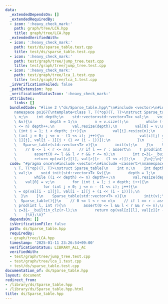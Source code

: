 ```yaml
---
data:
  _extendedDependsOn: []
  _extendedRequiredBy:
  - icon: ':heavy_check_mark:'
    path: graph/tree/LCA.hpp
    title: graph/tree/LCA.hpp
  _extendedVerifiedWith:
  - icon: ':heavy_check_mark:'
    path: test/ds/sparse_table.test.cpp
    title: test/ds/sparse_table.test.cpp
  - icon: ':heavy_check_mark:'
    path: test/graph/tree/jump_tree.test.cpp
    title: test/graph/tree/jump_tree.test.cpp
  - icon: ':heavy_check_mark:'
    path: test/graph/tree/lca_1.test.cpp
    title: test/graph/tree/lca_1.test.cpp
  _isVerificationFailed: false
  _pathExtension: hpp
  _verificationStatusIcon: ':heavy_check_mark:'
  attributes:
    links: []
  bundledCode: "#line 2 \"ds/Sparse_table.hpp\"\n#include <vector>\n#include <cassert>\n\
    namespace po167{\ntemplate<class T, T(*op)(T, T)>\nstruct Sparse_table{\n    int\
    \ n;\n    int depth;\n    std::vector<std::vector<T>> val;\n    void init(std::vector<T>\
    \ &v){\n        depth = 1;\n        n = v.size();\n        while ((1 << depth)\
    \ <= n) depth++;\n        val.resize(depth);\n        val[0] = v;\n        for\
    \ (int i = 1; i < depth; i++){\n            val[i].resize(n);\n            for\
    \ (int j = 0; j <= n - (1 << i); j++){\n                val[i][j] = op(val[i -\
    \ 1][j], val[i - 1][j + (1 << (i - 1))]);\n            }\n        }\n    }\n \
    \   Sparse_table(std::vector<T> v){\n        init(v);\n    }\n    Sparse_table(){}\n\
    \    // 0 <= l < r <= n\n    // if l == r : assert\n    T prod(int l, int r){\n\
    \        assert(0 <= l && l < r && r <= n);\n        int z=31-__builtin_clz(r-l);\n\
    \        return op(val[z][l], val[z][r - (1 << z)]);\n    }\n};\n}\n"
  code: "#pragma once\n#include <vector>\n#include <cassert>\nnamespace po167{\ntemplate<class\
    \ T, T(*op)(T, T)>\nstruct Sparse_table{\n    int n;\n    int depth;\n    std::vector<std::vector<T>>\
    \ val;\n    void init(std::vector<T> &v){\n        depth = 1;\n        n = v.size();\n\
    \        while ((1 << depth) <= n) depth++;\n        val.resize(depth);\n    \
    \    val[0] = v;\n        for (int i = 1; i < depth; i++){\n            val[i].resize(n);\n\
    \            for (int j = 0; j <= n - (1 << i); j++){\n                val[i][j]\
    \ = op(val[i - 1][j], val[i - 1][j + (1 << (i - 1))]);\n            }\n      \
    \  }\n    }\n    Sparse_table(std::vector<T> v){\n        init(v);\n    }\n  \
    \  Sparse_table(){}\n    // 0 <= l < r <= n\n    // if l == r : assert\n    T\
    \ prod(int l, int r){\n        assert(0 <= l && l < r && r <= n);\n        int\
    \ z=31-__builtin_clz(r-l);\n        return op(val[z][l], val[z][r - (1 << z)]);\n\
    \    }\n};\n}"
  dependsOn: []
  isVerificationFile: false
  path: ds/Sparse_table.hpp
  requiredBy:
  - graph/tree/LCA.hpp
  timestamp: '2025-01-11 23:26:54+09:00'
  verificationStatus: LIBRARY_ALL_AC
  verifiedWith:
  - test/graph/tree/jump_tree.test.cpp
  - test/graph/tree/lca_1.test.cpp
  - test/ds/sparse_table.test.cpp
documentation_of: ds/Sparse_table.hpp
layout: document
redirect_from:
- /library/ds/Sparse_table.hpp
- /library/ds/Sparse_table.hpp.html
title: ds/Sparse_table.hpp
---
```

